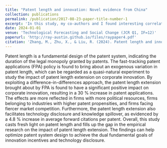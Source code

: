 ```yaml
---
title: "Patent length and innovation: Novel evidence from China"
collection: publications
permalink: /publication/2017-08-23-paper-title-number-1
excerpt: 'In this study, my co-authors and I found interesting correlations between the patent review system and patent length, and conducted an empirical investigation on the impact of patent length on innovation development.'
date: 2024-01-01
venue: 'Technological Forecasting and Social Change (JCR Q1, IF=12)'
paperurl: 'http://ray-austin.github.io/files/raypaper4.pdf'
citation: 'Zhang, M., Zhu, X., & Liu, R. (2024). Patent length and innovation: Novel evidence from China. Technological Forecasting and Social Change, 198, 123010.'
---
```


Patent length is a fundamental design of the patent system, indicating the duration of the legal monopoly granted by patents. The fast-tracking patent applications (FPA) policy is found to bring about an exogenous variation in patent length, which can be regarded as a quasi-natural experiment to study the impact of patent length extension on corporate innovation. By exploiting a difference-in-differences approach, the patent length extension brought about by FPA is found to have a significant positive impact on corporate innovation, resulting in a 30 % increase in patent applications. The effects are more reflected in firms with more political resources, firms belonging to industries with higher patent propensities, and firms facing fiercer market competition. Furthermore, the patent length extension also facilitates technology disclosure and knowledge spillover, as evidenced by a 4.8 % increase in average forward citations per patent. Overall, this study casts fresh light on patent length and fills up the gap in the empirical research on the impact of patent length extension. The findings can help optimize patent system design to achieve the dual fundamental goals of innovation incentives and technology disclosure.
